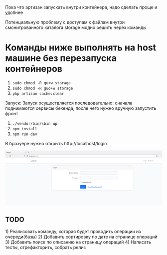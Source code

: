 Пока что артизан запускать внутри контейнера, надо сделать проще и удобнее

Потенциальную проблему с доступам к файлам внутри смонитрованного каталога storage модно решить через команды

<h1>Команды ниже выполнять на host машине без перезапуска контейнеров</h1>

1) `sudo chmod -R gu+w storage`
2) `sudo chmod -R guo+w storage`
3) `php artisan cache:clear`

Запуск:
Запуск осуществляется последовательно: сначала поднимаются сервисы бекенда,
после чего нужно вручную запустить фронт
1) `./vendor/bin/sbin up`
2) `npm install`
3) `npm run dev`

В бразуере нужно открыть http://localhost/login

![img.png](img.png)

<h2>TODO</h2>
1) Реализовать команду, которая будет проводить операции из очереди(базы)
2) Добавить сортировку по дате на странице операций
3) Добавить поиск по описанию на страницу операций
4) Написать тесты, отрефакторить, собрать релиз

